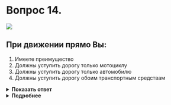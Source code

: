 # Вопрос 14.

![](https://s.drom.ru/i24227/pdd/tickets/2016/1542609188.jpg)

## При движении прямо Вы:

1. Имеете преимущество
2. Должны уступить дорогу только мотоциклу
3. Должны уступить дорогу только автомобилю
4. Должны уступить дорогу обоим транспортным средствам

<details>
<summary><b>Показать ответ</b></summary>
Правильный ответ: 2
</details>
<details>
<summary><b>Подробнее</b></summary>
Перекрёсток равнозначный. Мигающий маячок оранжевого или жёлтого цвета на грузовике преимуществ его водителю не предоставляет. Водители руководствуются «правилом правой руки». У Вас помеха справа – мотоциклист. Вы уступаете дорогу только мотоциклисту, который начнёт первым движение, выкатится на перекрёсток. После этого Вы проедете через перекрёсток, за Вами грузовик, мотоциклист последним закончит движение.
(Пункты 3.4, 13.11 ПДД)
</details>